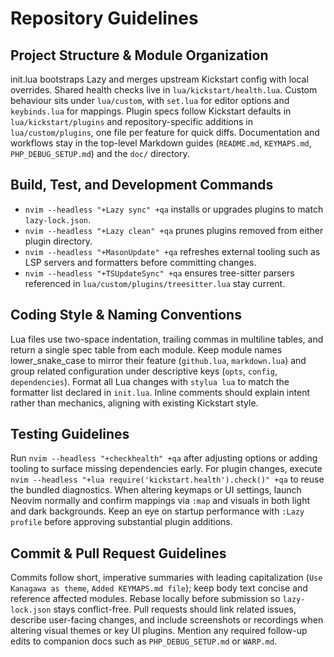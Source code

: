 # Repository Guidelines

## Project Structure & Module Organization
init.lua bootstraps Lazy and merges upstream Kickstart config with local overrides. Shared health checks live in `lua/kickstart/health.lua`. Custom behaviour sits under `lua/custom`, with `set.lua` for editor options and `keybinds.lua` for mappings. Plugin specs follow Kickstart defaults in `lua/kickstart/plugins` and repository-specific additions in `lua/custom/plugins`, one file per feature for quick diffs. Documentation and workflows stay in the top-level Markdown guides (`README.md`, `KEYMAPS.md`, `PHP_DEBUG_SETUP.md`) and the `doc/` directory.

## Build, Test, and Development Commands
- `nvim --headless "+Lazy sync" +qa` installs or upgrades plugins to match `lazy-lock.json`.  
- `nvim --headless "+Lazy clean" +qa` prunes plugins removed from either plugin directory.  
- `nvim --headless "+MasonUpdate" +qa` refreshes external tooling such as LSP servers and formatters before committing changes.  
- `nvim --headless "+TSUpdateSync" +qa` ensures tree-sitter parsers referenced in `lua/custom/plugins/treesitter.lua` stay current.

## Coding Style & Naming Conventions
Lua files use two-space indentation, trailing commas in multiline tables, and return a single spec table from each module. Keep module names lower_snake_case to mirror their feature (`github.lua`, `markdown.lua`) and group related configuration under descriptive keys (`opts`, `config`, `dependencies`). Format all Lua changes with `stylua lua` to match the formatter list declared in `init.lua`. Inline comments should explain intent rather than mechanics, aligning with existing Kickstart style.

## Testing Guidelines
Run `nvim --headless "+checkhealth" +qa` after adjusting options or adding tooling to surface missing dependencies early. For plugin changes, execute `nvim --headless "+lua require('kickstart.health').check()" +qa` to reuse the bundled diagnostics. When altering keymaps or UI settings, launch Neovim normally and confirm mappings via `:map` and visuals in both light and dark backgrounds. Keep an eye on startup performance with `:Lazy profile` before approving substantial plugin additions.

## Commit & Pull Request Guidelines
Commits follow short, imperative summaries with leading capitalization (`Use Kanagawa as theme`, `Added KEYMAPS.md file`); keep body text concise and reference affected modules. Rebase locally before submission so `lazy-lock.json` stays conflict-free. Pull requests should link related issues, describe user-facing changes, and include screenshots or recordings when altering visual themes or key UI plugins. Mention any required follow-up edits to companion docs such as `PHP_DEBUG_SETUP.md` or `WARP.md`.
